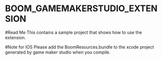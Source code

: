 # BOOM_GAMEMAKERSTUDIO_EXTENSION

#Read Me
This contains a sample project that shows how to use the extension.

#Note for IOS
Please add the BoomResources.bundle to the xcode project generated by game maker studio when you compile.
